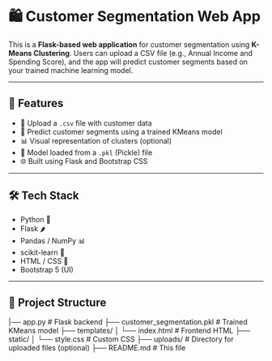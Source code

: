# 🛍️ Customer Segmentation Web App

This is a **Flask-based web application** for customer segmentation using **K-Means Clustering**. Users can upload a CSV file (e.g., Annual Income and Spending Score), and the app will predict customer segments based on your trained machine learning model.

---

## 📌 Features

- 📁 Upload a `.csv` file with customer data
- 🤖 Predict customer segments using a trained KMeans model
- 📊 Visual representation of clusters (optional)
- 💾 Model loaded from a `.pkl` (Pickle) file
- 🌐 Built using Flask and Bootstrap CSS

---

## 🛠️ Tech Stack

- Python 🐍
- Flask 🌶️
- Pandas / NumPy 📊
- scikit-learn 🤖
- HTML / CSS 🎨
- Bootstrap 5 (UI)

---

## 📂 Project Structure

|── app.py # Flask backend
├── customer_segmentation.pkl # Trained KMeans model
├── templates/
│ └── index.html # Frontend HTML
├── static/
│ └── style.css # Custom CSS
├── uploads/ # Directory for uploaded files (optional)
├── README.md # This file

